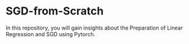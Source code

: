 # SGD-from-Scratch
In this repository, you will gain insights about the Preparation of Linear Regression and SGD using Pytorch.
